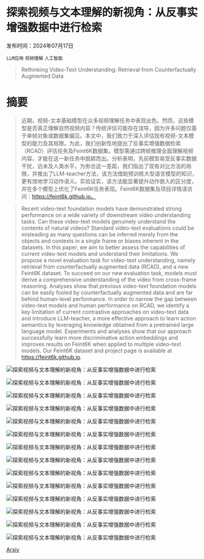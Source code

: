 # 探索视频与文本理解的新视角：从反事实增强数据中进行检索

发布时间：2024年07月17日

`LLM应用` `视频理解` `人工智能`

> Rethinking Video-Text Understanding: Retrieval from Counterfactually Augmented Data

# 摘要

> 近期，视频-文本基础模型在众多视频理解任务中表现出色。然而，这些模型是否真正理解自然视频内容？传统评估可能存在误导，因为许多问题仅基于单帧对象或数据集偏见。本文中，我们致力于深入评估现有视频-文本模型的能力及其局限。为此，我们创新性地提出了反事实增强数据检索（RCAD）评估任务及Feint6K数据集。模型需通过跨帧推理全面理解视频内容，才能在这一新任务中脱颖而出。分析表明，先前模型易受反事实数据干扰，远未及人类水平。为弥合这一差距，我们指出了现有对比方法的局限，并推出了LLM-teacher方法，该方法借助预训练大型语言模型的知识，更有效地学习动作语义。实验证实，该方法能显著提升动作嵌入的区分度，并在多个模型上优化了Feint6K任务表现。Feint6K数据集及项目详情请访问：https://feint6k.github.io。

> Recent video-text foundation models have demonstrated strong performance on a wide variety of downstream video understanding tasks. Can these video-text models genuinely understand the contents of natural videos? Standard video-text evaluations could be misleading as many questions can be inferred merely from the objects and contexts in a single frame or biases inherent in the datasets. In this paper, we aim to better assess the capabilities of current video-text models and understand their limitations. We propose a novel evaluation task for video-text understanding, namely retrieval from counterfactually augmented data (RCAD), and a new Feint6K dataset. To succeed on our new evaluation task, models must derive a comprehensive understanding of the video from cross-frame reasoning. Analyses show that previous video-text foundation models can be easily fooled by counterfactually augmented data and are far behind human-level performance. In order to narrow the gap between video-text models and human performance on RCAD, we identify a key limitation of current contrastive approaches on video-text data and introduce LLM-teacher, a more effective approach to learn action semantics by leveraging knowledge obtained from a pretrained large language model. Experiments and analyses show that our approach successfully learn more discriminative action embeddings and improves results on Feint6K when applied to multiple video-text models. Our Feint6K dataset and project page is available at https://feint6k.github.io.

![探索视频与文本理解的新视角：从反事实增强数据中进行检索](../../../paper_images/2407.13094/teaser_eg2.png)

![探索视频与文本理解的新视角：从反事实增强数据中进行检索](../../../paper_images/2407.13094/teaser_compare.png)

![探索视频与文本理解的新视角：从反事实增强数据中进行检索](../../../paper_images/2407.13094/standard_ret.png)

![探索视频与文本理解的新视角：从反事实增强数据中进行检索](../../../paper_images/2407.13094/ours_ret.png)

![探索视频与文本理解的新视角：从反事实增强数据中进行检索](../../../paper_images/2407.13094/eg_task_2.png)

![探索视频与文本理解的新视角：从反事实增强数据中进行检索](../../../paper_images/2407.13094/human_in_the_loop.png)

![探索视频与文本理解的新视角：从反事实增强数据中进行检索](../../../paper_images/2407.13094/sensitive_ft1.png)

![探索视频与文本理解的新视角：从反事实增强数据中进行检索](../../../paper_images/2407.13094/sensitive_ft2.png)

![探索视频与文本理解的新视角：从反事实增强数据中进行检索](../../../paper_images/2407.13094/annotation_app.png)

![探索视频与文本理解的新视角：从反事实增强数据中进行检索](../../../paper_images/2407.13094/incontext.png)

![探索视频与文本理解的新视角：从反事实增强数据中进行检索](../../../paper_images/2407.13094/compare_textenc.png)

![探索视频与文本理解的新视角：从反事实增强数据中进行检索](../../../paper_images/2407.13094/qualitative_compare_captiongen.png)

![探索视频与文本理解的新视角：从反事实增强数据中进行检索](../../../paper_images/2407.13094/failure_cases.png)

![探索视频与文本理解的新视角：从反事实增强数据中进行检索](../../../paper_images/2407.13094/llm_teacher_improvements.png)

[Arxiv](https://arxiv.org/abs/2407.13094)